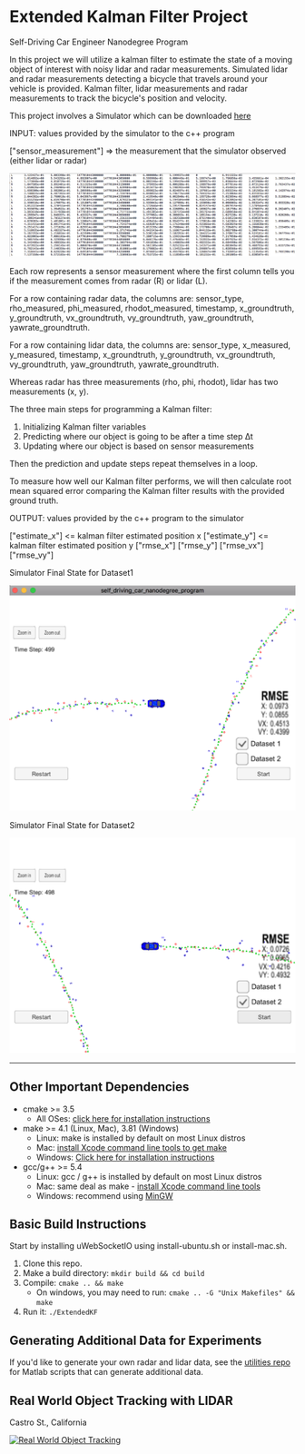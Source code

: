 # Extended Kalman Filter Project
Self-Driving Car Engineer Nanodegree Program

In this project we will utilize a kalman filter to estimate the state of a moving object of interest with noisy lidar and radar measurements. Simulated lidar and radar measurements detecting a bicycle that travels around your vehicle is provided. Kalman filter, lidar measurements and radar measurements to track the bicycle's position and velocity.

This project involves a Simulator which can be downloaded [here](https://github.com/udacity/self-driving-car-sim/releases)


INPUT: values provided by the simulator to the c++ program

["sensor_measurement"] => the measurement that the simulator observed (either lidar or radar)


![Alt text](images/data-ss.png?raw=true "Title")

Each row represents a sensor measurement where the first column tells you if the measurement comes from radar (R) or lidar (L).

For a row containing radar data, the columns are: sensor_type, rho_measured, phi_measured, rhodot_measured, timestamp, x_groundtruth, y_groundtruth, vx_groundtruth, vy_groundtruth, yaw_groundtruth, yawrate_groundtruth.

For a row containing lidar data, the columns are: sensor_type, x_measured, y_measured, timestamp, x_groundtruth, y_groundtruth, vx_groundtruth, vy_groundtruth, yaw_groundtruth, yawrate_groundtruth.

Whereas radar has three measurements (rho, phi, rhodot), lidar has two measurements (x, y).

The three main steps for programming a Kalman filter:

1. Initializing Kalman filter variables
2. Predicting where our object is going to be after a time step Δt
3. Updating where our object is based on sensor measurements

Then the prediction and update steps repeat themselves in a loop.

To measure how well our Kalman filter performs, we will then calculate root mean squared error comparing the Kalman filter results with the provided ground truth.

OUTPUT: values provided by the c++ program to the simulator

["estimate_x"] <= kalman filter estimated position x
["estimate_y"] <= kalman filter estimated position y
["rmse_x"]
["rmse_y"]
["rmse_vx"]
["rmse_vy"]


Simulator Final State for Dataset1

![Alt text](images/dataset1-output.png?raw=true "Title")

Simulator Final State for Dataset2

![Alt text](images/dataset2-output.png?raw=true "Title")

---

## Other Important Dependencies

* cmake >= 3.5
  * All OSes: [click here for installation instructions](https://cmake.org/install/)
* make >= 4.1 (Linux, Mac), 3.81 (Windows)
  * Linux: make is installed by default on most Linux distros
  * Mac: [install Xcode command line tools to get make](https://developer.apple.com/xcode/features/)
  * Windows: [Click here for installation instructions](http://gnuwin32.sourceforge.net/packages/make.htm)
* gcc/g++ >= 5.4
  * Linux: gcc / g++ is installed by default on most Linux distros
  * Mac: same deal as make - [install Xcode command line tools](https://developer.apple.com/xcode/features/)
  * Windows: recommend using [MinGW](http://www.mingw.org/)

## Basic Build Instructions
Start by installing uWebSocketIO using install-ubuntu.sh or install-mac.sh.

1. Clone this repo.
2. Make a build directory: `mkdir build && cd build`
3. Compile: `cmake .. && make` 
   * On windows, you may need to run: `cmake .. -G "Unix Makefiles" && make`
4. Run it: `./ExtendedKF `

## Generating Additional Data for Experiments

If you'd like to generate your own radar and lidar data, see the
[utilities repo](https://github.com/udacity/CarND-Mercedes-SF-Utilities) for
Matlab scripts that can generate additional data.

## Real World Object Tracking with LIDAR

Castro St., California 

[![Real World Object Tracking](https://img.youtube.com/vi/FMNJPX_sszU/0.jpg)](https://www.youtube.com/watch?v=FMNJPX_sszU "Everything Is AWESOME")